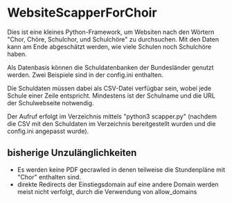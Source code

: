 # WebsiteScapperForChoir

Dies ist eine kleines Python-Framework, um Websiten nach den Wörtern "Chor, Chöre, Schulchor, und Schulchöre" zu durchsuchen. Mit den Daten kann am Ende abgeschätzt werden, wie viele Schulen noch Schulchöre haben.

Als Datenbasis können die Schuldatenbanken der Bundesländer genutzt werden. Zwei Beispiele sind in der config.ini enthalten.

Die Schuldaten müssen dabei als CSV-Datei verfügbar sein, wobei jede Schule einer Zeile entspricht. Mindestens ist der Schulname und die URL der Schulwebseite notwendig.

Der Aufruf erfolgt im Verzeichnis mittels "python3 scapper.py" (nachdem die CSV mit den Schuldaten im Verzeichnis bereitgestellt wurden und die config.ini angepasst wurde).

## bisherige Unzulänglichkeiten

- Es werden keine PDF gecrawled in denen teilweise die Stundenpläne mit "Chor" enthalten sind.
- direkte Redirects der Einstiegsdomain auf eine andere Domain werden meist nicht verfolgt, durch die Verwendung von allow_domains
